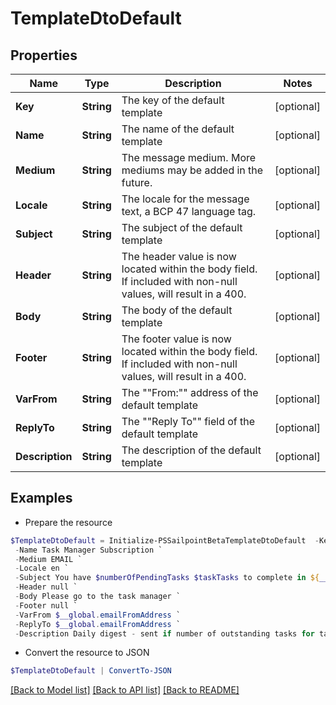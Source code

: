 # TemplateDtoDefault
## Properties

Name | Type | Description | Notes
------------ | ------------- | ------------- | -------------
**Key** | **String** | The key of the default template | [optional] 
**Name** | **String** | The name of the default template | [optional] 
**Medium** | **String** | The message medium. More mediums may be added in the future. | [optional] 
**Locale** | **String** | The locale for the message text, a BCP 47 language tag. | [optional] 
**Subject** | **String** | The subject of the default template | [optional] 
**Header** | **String** | The header value is now located within the body field. If included with non-null values, will result in a 400. | [optional] 
**Body** | **String** | The body of the default template | [optional] 
**Footer** | **String** | The footer value is now located within the body field. If included with non-null values, will result in a 400. | [optional] 
**VarFrom** | **String** | The &quot;&quot;From:&quot;&quot; address of the default template | [optional] 
**ReplyTo** | **String** | The &quot;&quot;Reply To&quot;&quot; field of the default template | [optional] 
**Description** | **String** | The description of the default template | [optional] 

## Examples

- Prepare the resource
```powershell
$TemplateDtoDefault = Initialize-PSSailpointBetaTemplateDtoDefault  -Key cloud_manual_work_item_summary `
 -Name Task Manager Subscription `
 -Medium EMAIL `
 -Locale en `
 -Subject You have $numberOfPendingTasks $taskTasks to complete in ${__global.productName}. `
 -Header null `
 -Body Please go to the task manager `
 -Footer null `
 -VarFrom $__global.emailFromAddress `
 -ReplyTo $__global.emailFromAddress `
 -Description Daily digest - sent if number of outstanding tasks for task owner &gt; 0
```

- Convert the resource to JSON
```powershell
$TemplateDtoDefault | ConvertTo-JSON
```

[[Back to Model list]](../README.md#documentation-for-models) [[Back to API list]](../README.md#documentation-for-api-endpoints) [[Back to README]](../README.md)

